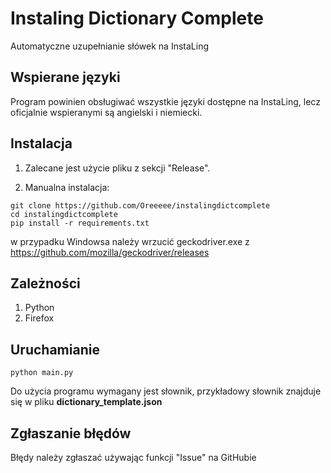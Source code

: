 # Instaling Dictionary Complete
Automatyczne uzupełnianie słówek na InstaLing

## Wspierane języki
Program powinien obsługiwać wszystkie języki dostępne na InstaLing, lecz oficjalnie wspieranymi są angielski i niemiecki.
## Instalacja
1. Zalecane jest użycie pliku z sekcji "Release".

2. Manualna instalacja:
```
git clone https://github.com/Oreeeee/instalingdictcomplete
cd instalingdictcomplete
pip install -r requirements.txt
```

w przypadku Windowsa należy wrzucić geckodriver.exe z https://github.com/mozilla/geckodriver/releases
## Zależności
1. Python
2. Firefox
## Uruchamianie
```
python main.py
```

Do użycia programu wymagany jest słownik, przykładowy słownik znajduje się w pliku **dictionary_template.json**
## Zgłaszanie błędów
Błędy należy zgłaszać używając funkcji "Issue" na GitHubie
